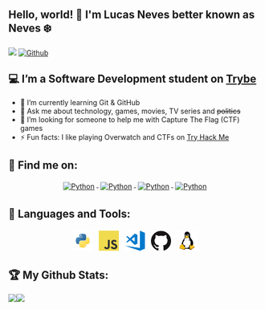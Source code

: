 ## Hello, world! 👋 I'm Lucas Neves better known as __Neves__ :snowflake:
<!--
**Qu4k3r/Qu4k3r** is a ✨ _special_ ✨ repository because its `README.md` (this file) appears on your GitHub profile.

Here are some ideas to get you started:

- 👯 I’m looking to collaborate on ...
- 🤔 I’m looking for help with ...
- 💬 Ask me about ...
- 📫 How to reach me: ...
- 😄 Pronouns: ...
- ⚡ Fun fact: ...
-->

![](https://visitor-badge.laobi.icu/badge?page_id=Qu4k3r.Qu4k3r) [![Github](https://img.shields.io/github/followers/Qu4k3r?label=Followers&logo=Github)](https://github.com/Qu4k3r)

## :computer: I’m a Software Development student on [Trybe](https://www.betrybe.com/)
* 🌱 I’m currently learning Git & GitHub
* 💬 Ask me about technology, games, movies, TV series and ~~politics~~
* 🤔 I’m looking for someone to help me with Capture The Flag (CTF) games
* ⚡ Fun facts: I like playing Overwatch and CTFs on [Try Hack Me](https://tryhackme.com/p/qu4kr)

## :incoming_envelope: Find me on:
<!--
[<img align="left" alt="Qu4k3r | LinkedIn" width="40px" src="https://cdn.jsdelivr.net/npm/simple-icons@v3/icons/linkedin.svg" />][linkedin]
[<img align="left" alt="Qu4k3r | Mail" width="40px" src="https://cdn.jsdelivr.net/npm/simple-icons@v3/icons/gmail.svg" />][mail]
[linkedin]: https://linkedin.com/in/l-neves
[mail]: mailto:neves0007@gmail.com
-->

<p align="center">
 <a href="https://www.linkedin.com/in/l-neves" target="_blank" rel="noopener noreferrer"> <img src="https://cdn.jsdelivr.net/npm/simple-icons@v3/icons/linkedin.svg" alt="Python" height="40" style="vertical-align:top; margin:4px"> </a>
 <a href="mailto:neves0007@gmail.com"> <img src="https://cdn.jsdelivr.net/npm/simple-icons@v3/icons/gmail.svg" alt="Python" height="40" style="vertical-align:top; margin:4px"> </a> 
 <a href="https://www.instagram.com/_nevs_k/" target="_blank" rel="noopener noreferrer"> <img src="https://cdn.jsdelivr.net/npm/simple-icons@3.12.3/icons/instagram.svg" alt="Python" height="40" style="vertical-align:top; margin:4px"> </a>
 <a href="https://twitter.com/NevsKabuloso" target="_blank" rel="noopener noreferrer"> <img src="https://cdn.jsdelivr.net/npm/simple-icons@3.12.3/icons/twitter.svg" alt="Python" height="40" style="vertical-align:top; margin:4px"> </a>
</p>

## 🧰 Languages and Tools:
<p align="center">
 <img src="https://raw.githubusercontent.com/github/explore/80688e429a7d4ef2fca1e82350fe8e3517d3494d/topics/python/python.png" alt="Python" height="40" style="vertical-align:top; margin:4px">
 <img src="https://raw.githubusercontent.com/github/explore/80688e429a7d4ef2fca1e82350fe8e3517d3494d/topics/javascript/javascript.png" alt="Javascript" height="40" style="vertical-align:top; margin:4px">
 <img src="https://raw.githubusercontent.com/github/explore/80688e429a7d4ef2fca1e82350fe8e3517d3494d/topics/visual-studio-code/visual-studio-code.png" alt="VS Code" height="40" style="vertical-align:top; margin:4px">
 <img src="https://raw.githubusercontent.com/github/explore/78df643247d429f6cc873026c0622819ad797942/topics/github/github.png" alt="Github" height="40" style="vertical-align:top; margin:4px">
 <img src="https://raw.githubusercontent.com/github/explore/80688e429a7d4ef2fca1e82350fe8e3517d3494d/topics/linux/linux.png" alt="Linux" height="40" style="vertical-align:top; margin:4px" alt="Windows" height="40" style="vertical-align:top; margin:4px">
</p>

## :trophy: My Github Stats:
<!--
![GitHub stats](https://readme-stats-cfgj2cxdy.vercel.app/api?username=CharalambosIoannou&count_private=true&show_icons=true&theme=tokyonight)
![Top Langs](https://readme-stats-cfgj2cxdy.vercel.app/api/top-langs/?username=CharalambosIoannou&hide=php&theme=tokyonight)
-->

<div>
 <a href="https://readme-stats-cfgj2cxdy.vercel.app/api?username=Qu4k3r&count_private=true&show_icons=true&theme=tokyonight"> <img  align="left" src="https://readme-stats-cfgj2cxdy.vercel.app/api?username=Qu4k3r&count_private=true&show_icons=true&theme=tokyonight" /> </a>
 <a href="https://readme-stats-cfgj2cxdy.vercel.app/api/top-langs/?username=Qu4k3r&hide=php&theme=tokyonight"> <img align="left" src="https://readme-stats-cfgj2cxdy.vercel.app/api/top-langs/?username=Qu4k3r&hide=php&theme=tokyonight" /> </a>
</div>
